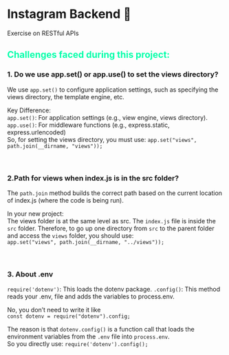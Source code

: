 # Instagram Backend 📸
Exercise on RESTful APIs

## <font color="#0fa" >Challenges faced during this project: </font>

### 1. Do we use app.set() or app.use() to set the views directory?
We use `app.set()` to configure application settings, such as specifying the views directory, the template engine, etc.

Key Difference:\
`app.set()`: For application settings (e.g., view engine, views directory).\
`app.use()`: For middleware functions (e.g., express.static, express.urlencoded)\
So, for setting the views directory, you must use:
`app.set("views", path.join(__dirname, "views"));`
<br/><br/><br/>

### 2.Path for views when index.js is in the src folder?
The `path.join` method builds the correct path based on the current location of index.js (where the code is being run).

In your new project:\
The views folder is at the same level as src.
The `index.js` file is inside the `src` folder.
Therefore, to go up one directory from `src` to the parent folder and access the `views` folder, you should use:\
`app.set("views", path.join(__dirname, "../views"));`
<br><br><br>

### 3. About .env
`require('dotenv')`: This loads the dotenv package.
`.config()`: This method reads your .env, file and adds the variables to process.env.  

No, you don’t need to write it like\
`const dotenv = require("dotenv").config;`

The reason is that `dotenv.config()` is a function call that loads the environment variables from the `.env` file into `process.env`.  
So you directly use:
`require('dotenv').config();`


